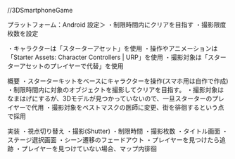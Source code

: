 //3DSmartphoneGame

プラットフォーム：Android
設定＞
・制限時間内にクリアを目指す
・撮影限度枚数を設定

・キャラクターは「スターターアセット」を使用
・操作やアニメーションは「Starter Assets: Character Controllers | URP」を使用
・撮影対象は「スターターアセットのプレイヤーで代替」を使用

概要
・スターターキットをベースにキャラクターを操作(スマホ用は自作で作成)
・制限時間内に対象のオブジェクトを撮影してクリアを目指す。
・撮影対象はなまはげにするが、3Dモデルが見つかっていないので、一旦スターターのプレイヤーで代用
・撮影対象をペストマスクの医師に変更、街を徘徊するという点で採用

実装
・視点切り替え
・撮影(Shutter)
・制限時間
・撮影枚数
・タイトル画面
・ステージ選択画面
・シーン遷移のフェードアウト
・プレイヤーを見つけたら追跡
・プレイヤーを見つけていない場合、マップ内徘徊
